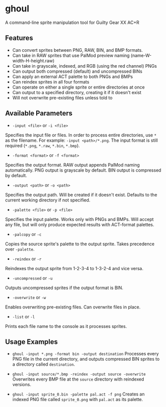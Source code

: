 # ghoul
 A command-line sprite manipulation tool for Guilty Gear XX AC+R

## Features
 - Can convert sprites between PNG, RAW, BIN, and BMP formats.
 - Can take in RAW sprites that use PalMod preview naming (name-W-width-H-height.raw)
 - Can take in grayscale, indexed, and RGB (using the red channel) PNGs
 - Can output both compressed (default) and uncompressed BINs
 - Can apply an external ACT palette to both PNGs and BMPs
 - Can reindex sprites in all four formats
 - Can operate on either a single sprite or entire directories at once
 - Can output to a specified directory, creating it if it doesn't exist
 - Will not overwrite pre-existing files unless told to

## Available Parameters
 - `-input <file>` or `-i <file>`
 
 Specifies the input file or files. In order to process entire directories, use `*` as the filename.
 For example: `-input <path>/*.png`. The input format is still required (`*.png`, `*.raw`, `*.bin`, `*.bmp`).

 - `-format <format>` or `-f <format>`
 
 Specifies the output format. RAW output appends PalMod naming automatically. PNG output is grayscale by default. BIN output is compressed by default.

 - `-output <path>` or `-o <path>`
 
 Specifies the output path. Will be created if it doesn't exist. Defaults to the current working directory if not specified.

 - `-palette <file>` or `-p <file>`
 
 Specifies the input palette. Works only with PNGs and BMPs. Will accept any file, but will only produce expected results with ACT-format palettes.

 - `-palcopy` or `-c`
 
 Copies the source sprite's palette to the output sprite. Takes precedence over `-palette`.

 - `-reindex` or `-r`
 
 Reindexes the output sprite from 1-2-3-4 to 1-3-2-4 and vice versa.

 - `-uncompressed` or `-u`
 
 Outputs uncompressed sprites if the output format is BIN.

 - `-overwrite` or `-w`
 
 Enables overwriting pre-existing files. Can overwrite files in place.

 - `-list` or `-l`
 
 Prints each file name to the console as it processes sprites.

## Usage Examples
 - `ghoul -input *.png -format bin -output destination`
 Processes every PNG file in the current directory, and outputs compressed BIN sprites to a directory called `destination`.

 - `ghoul -input source/*.bmp -reindex -output source -overwrite`
 Overwrites every BMP file at the `source` directory with reindexed versions.

 - `ghoul -input sprite_0.bin -palette pal.act -f png`
 Creates an indexed PNG file called `sprite_0.png` with `pal.act` as its palette.